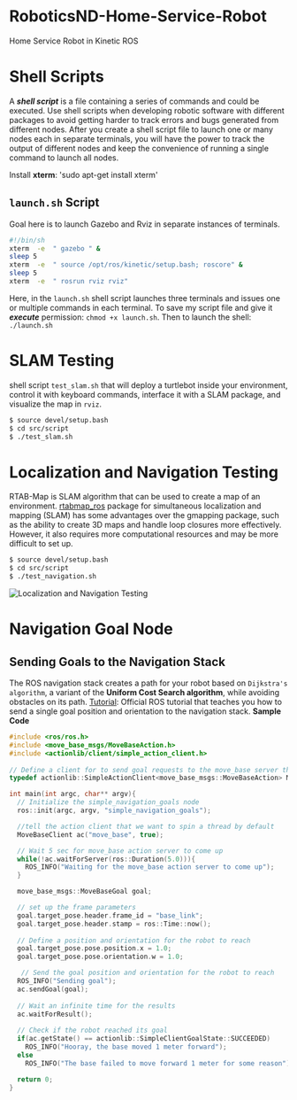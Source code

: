 # RoboticsND-Home-Service-Robot

Home Service Robot in Kinetic ROS


# Shell Scripts
A ***shell script*** is a file containing a series of commands and could be executed. Use shell scripts when developing robotic software with different packages to avoid getting harder to track errors and bugs generated from different nodes. After you create a shell script file to launch one or many nodes each in separate terminals, you will have the power to track the output of different nodes and keep the convenience of running a single command to launch all nodes.

Install **xterm**: 'sudo apt-get install xterm'
## `launch.sh` Script
Goal here is to launch Gazebo and Rviz in separate instances of terminals.
```sh
#!/bin/sh
xterm  -e  " gazebo " &
sleep 5
xterm  -e  " source /opt/ros/kinetic/setup.bash; roscore" & 
sleep 5
xterm  -e  " rosrun rviz rviz" 
```
Here, in the `launch.sh` shell script launches three terminals and issues one or multiple commands in each terminal. To save my script file and give it ***execute*** permission: `chmod +x launch.sh`. Then to launch the shell: `./launch.sh`

# SLAM Testing
shell script `test_slam.sh` that will deploy a turtlebot inside your environment, control it with keyboard commands, interface it with a SLAM package, and visualize the map in `rviz`.
```bash
$ source devel/setup.bash
$ cd src/script
$ ./test_slam.sh
```

# Localization and Navigation Testing
RTAB-Map is SLAM algorithm that can be used to create a map of an environment. [rtabmap_ros](http://wiki.ros.org/rtabmap_ros) package for simultaneous localization and mapping (SLAM) has some advantages over the gmapping package, such as the ability to create 3D maps and handle loop closures more effectively. However, it also requires more computational resources and may be more difficult to set up.
```bash
$ source devel/setup.bash
$ cd src/script
$ ./test_navigation.sh
```

![Localization and Navigation Testing][image1]
<!-- ![Localization and Navigation Testing2][image2] -->


[//]: # (Image References)
[image1]: https://github.com/bmaxdk/RoboticsND-Home-Service-Robot/blob/main/img/Nav3.gif "Localization and Navigation Testing"

<!-- [image2]: https://github.com/bmaxdk/RoboticsND-Home-Service-Robot/blob/main/img/a.gif "Localization and Navigation Testing2" -->

# Navigation Goal Node
## Sending Goals to the Navigation Stack
The ROS navigation stack creates a path for your robot based on `Dijkstra's algorithm`, a variant of the **Uniform Cost Search algorithm**, while avoiding obstacles on its path.
[Tutorial](http://wiki.ros.org/navigation/Tutorials/SendingSimpleGoals): Official ROS tutorial that teaches you how to send a single goal position and orientation to the navigation stack.
**Sample Code**
```cpp
#include <ros/ros.h>
#include <move_base_msgs/MoveBaseAction.h>
#include <actionlib/client/simple_action_client.h>
 
// Define a client for to send goal requests to the move_base server through a SimpleActionClient
typedef actionlib::SimpleActionClient<move_base_msgs::MoveBaseAction> MoveBaseClient;

int main(int argc, char** argv){
  // Initialize the simple_navigation_goals node
  ros::init(argc, argv, "simple_navigation_goals");

  //tell the action client that we want to spin a thread by default
  MoveBaseClient ac("move_base", true);

  // Wait 5 sec for move_base action server to come up
  while(!ac.waitForServer(ros::Duration(5.0))){
    ROS_INFO("Waiting for the move_base action server to come up");
  }

  move_base_msgs::MoveBaseGoal goal;

  // set up the frame parameters
  goal.target_pose.header.frame_id = "base_link";
  goal.target_pose.header.stamp = ros::Time::now();
  
  // Define a position and orientation for the robot to reach
  goal.target_pose.pose.position.x = 1.0;
  goal.target_pose.pose.orientation.w = 1.0;

   // Send the goal position and orientation for the robot to reach
  ROS_INFO("Sending goal");
  ac.sendGoal(goal);
  
  // Wait an infinite time for the results
  ac.waitForResult();
  
  // Check if the robot reached its goal
  if(ac.getState() == actionlib::SimpleClientGoalState::SUCCEEDED)
    ROS_INFO("Hooray, the base moved 1 meter forward");
  else
    ROS_INFO("The base failed to move forward 1 meter for some reason");

  return 0;
}
```